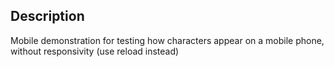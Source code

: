 ## Description

Mobile demonstration for testing how characters appear on a mobile phone, without responsivity (use reload instead)